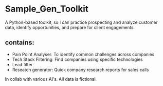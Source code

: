 # Sample_Gen_Toolkit

A Python-based toolkit, so I can practice prospecting and analyze customer data, identify opportunities, and prepare for client engagements.

## contains:

- Pain Point Analyser: To identify common challenges across companies
- Tech Stack Filtering: Find companies using specific technologies
- Lead filter
- Reseatch generator: Quick company research reports for sales calls

In collab with various AI's. 
All data is fictional.
